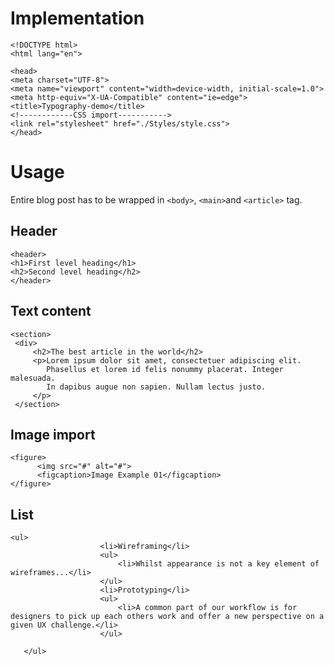 # Implementation
    <!DOCTYPE html>
    <html lang="en">

    <head>
    <meta charset="UTF-8">
    <meta name="viewport" content="width=device-width, initial-scale=1.0">
    <meta http-equiv="X-UA-Compatible" content="ie=edge">
    <title>Typography-demo</title>
    <!------------CSS import----------->
    <link rel="stylesheet" href="./Styles/style.css">
    </head>
    
# Usage
Entire blog post has to be wrapped in `<body>`, `<main>`and `<article>` tag.

## Header
    <header>
    <h1>First level heading</h1>
    <h2>Second level heading</h2>
    </header>
 
 ## Text content
    <section>
     <div>
         <h2>The best article in the world</h2>
         <p>Lorem ipsum dolor sit amet, consectetuer adipiscing elit.
            Phasellus et lorem id felis nonummy placerat. Integer malesuada.
            In dapibus augue non sapien. Nullam lectus justo.
         </p>
     </section>
     
## Image import
    <figure>
          <img src="#" alt="#">
          <figcaption>Image Example 01</figcaption>
    </figure>
    
## List
    <ul>
                        <li>Wireframing</li>
                        <ul>
                            <li>Whilst appearance is not a key element of wireframes...</li>
                        </ul>
                        <li>Prototyping</li>
                        <ul>
                            <li>A common part of our workflow is for designers to pick up each others work and offer a new perspective on a given UX challenge.</li>
                        </ul>
                   
       </ul>
